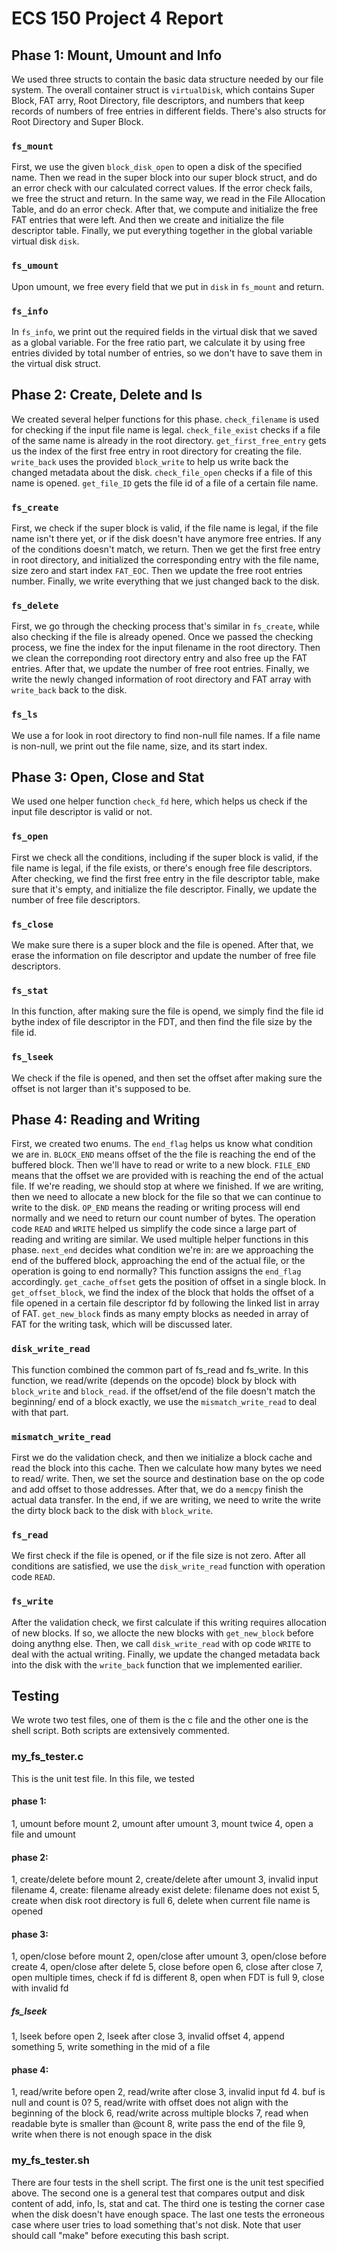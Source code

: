 # ECS 150 Project 4 Report

## Phase 1: Mount, Umount and Info
We used three structs to contain the basic data
structure needed by our file system. The overall
container struct is `virtualDisk`, which contains
Super Block, FAT arry, Root Directory, file 
descriptors, and numbers that keep records of
numbers of free entries in different fields.
There's also structs for Root Directory and
Super Block.

### `fs_mount`
First, we use the given `block_disk_open` to open
a disk of the specified name. Then we read in
the super block into our super block struct, and 
do an error check with our calculated correct
values. If the error check fails, we free the 
struct and return. In the same way, we read in
the File Allocation Table, and do an error check.
After that, we compute and initialize the free
FAT entries that were left. And then we create
and initialize the file descriptor table. 
Finally, we put everything together in the 
global variable virtual disk `disk`.

### `fs_umount`
Upon umount, we free every field that we put in
`disk` in `fs_mount` and return.

### `fs_info`
In `fs_info`, we print out the required fields
in the virtual disk that we saved as a global
variable. For the free ratio part, we calculate
it by using free entries divided by total number
of entries, so we don't have to save them in the
virtual disk struct.

## Phase 2: Create, Delete and ls
We created several helper functions for this 
phase. `check_filename` is used for checking
if the input file name is legal. `check_file_exist` 
checks if a file of the same name is already in
the root directory. `get_first_free_entry` gets
us the index of the first free entry in root 
directory for creating the file. `write_back`
uses the provided `block_write` to help us write
back the changed metadata about the disk.
`check_file_open` checks if a file of this name is
opened. `get_file_ID` gets the file id of a file
of a certain file name.

### `fs_create`
First, we check if the super block is valid, if the
file name is legal, if the file name isn't there yet,
or if the disk doesn't have anymore free entries. If
any of the conditions doesn't match, we return.
Then we get the first free entry in root directory,
and initialized the corresponding entry with the 
file name, size zero and start index `FAT_EOC`. 
Then we update the free root entries number. 
Finally, we write everything that we just changed 
back to the disk.

### `fs_delete`
First, we go through the checking process that's 
similar in `fs_create`, while also checking if
the file is already opened. Once we passed the 
checking process, we fine the index for the input
filename in the root directory. Then we clean the
correponding root directory entry and also free
up the FAT entries. After that, we update the 
number of free root entries. Finally, we write
the newly changed information of root directory
and FAT array with `write_back` back to the disk.

### `fs_ls`
We use a for look in root directory to find non-null
file names. If a file name is non-null, we print out
the file name, size, and its start index.

## Phase 3: Open, Close and Stat
We used one helper function `check_fd` here, which
helps us check if the input file descriptor is 
valid or not.

### `fs_open`
First we check all the conditions, including if the
super block is valid, if the file name is legal, if
the file exists, or there's enough free file 
descriptors. After checking, we find the first free
entry in the file descriptor table, make sure 
that it's empty, and initialize the file descriptor.
Finally, we update the number of free file 
descriptors.

### `fs_close`
We make sure there is a super block and the file is
opened. After that, we erase the information on 
file descriptor and update the number of free file
descriptors.

### `fs_stat`
In this function, after making sure the file is 
opend, we simply find the file id bythe index 
of file descriptor in the FDT, and then find 
the file size by the file id.

### `fs_lseek`
We check if the file is opened, and then set the
offset after making sure the offset is not larger
than it's supposed to be.

## Phase 4: Reading and Writing
First, we created two enums. The `end_flag` helps
us know what condition we are in. `BLOCK_END`
means offset of the the file is reaching the end
of the buffered block. Then we'll have to read or
write to a new block. `FILE_END` means that the
offset we are provided with is reaching the end
of the actual file. If we're reading, we should
stop at where we finished. If we are writing, 
then we need to allocate a new block for the file
so that we can continue to write to the disk.
`OP_END` means the reading or writing process
will end normally and we need to return our
count number of bytes.
The operation code `READ` and `WRITE` helped us
simplify the code since a large part of reading
 and writing are similar.
We used multiple helper functions in this phase.
`next_end` decides what condition we're in: are
we approaching the end of the buffered block,
approaching the end of the actual file, or the
operation is going to end normally? This function
assigns the `end_flag` accordingly.
`get_cache_offset` gets the position of offset
in a single block.
In `get_offset_block`, we find the index of the
block that holds the offset of a file opened in 
a certain file descriptor fd by following the 
linked list in array of FAT.
`get_new_block` finds as many empty blocks as 
needed in array of FAT for the writing task, 
which will be discussed later.

### `disk_write_read`
This function combined the common part of fs_read
and fs_write. In this function, we read/write
(depends on the opcode) block by block with 
`block_write` and `block_read`. if the offset/end 
of the file doesn't match the beginning/
end of a block exactly, we use the 
`mismatch_write_read` to deal with that part.

### `mismatch_write_read`
First we do the validation check, and then we
initialize a block cache and read the block into
this cache. Then we calculate how many bytes
we need to read/ write. Then, we set the source and
destination base on the op code and add offset to
those addresses. After that, we do a `memcpy` finish
the actual data transfer. In the end, if we are 
writing, we need to write the write the dirty block
back to the disk with `block_write`.

### `fs_read`
We first check if the file is opened, or if the
file size is not zero. After all conditions are
satisfied, we use the `disk_write_read` function
with operation code `READ`.

### `fs_write`
After the validation check, we first calculate 
if this writing requires allocation of new blocks.
If so, we allocte the new blocks with 
`get_new_block` before doing anythng else. Then,
we call `disk_write_read` with op code `WRITE`
to deal with the actual writing. Finally, we update
the changed metadata back into the disk with the 
`write_back` function that we implemented earilier.

## Testing
We wrote two test files, one of them is the c file
and the other one is the shell script. Both scripts
are extensively commented.

### my_fs_tester.c
This is the unit test file. In this file, we tested
#### phase 1:
 1, umount before mount
 2, umount after umount
 3, mount twice
 4, open a file and umount
#### phase 2:
 1, create/delete before mount
 2, create/delete after umount
 3, invalid input filename
 4, create: filename already exist
    delete: filename does not exist
 5, create when disk root directory is full
 6, delete when current file name is opened
#### phase 3:
1, open/close before mount
2, open/close after umount
3, open/close before create
4, open/close after delete
5, close before open
6, close after close
7, open multiple times, check if fd is different
8, open when FDT is full
9, close with invalid fd
##### fs_lseek
1, lseek before open
2, lseek after close
3, invalid offset
4, append something
5, write something in the mid of a file
#### phase 4:
1, read/write before open
2, read/write after close
3, invalid input fd
4. buf is null and count is 0?
5, read/write with offset does not align with
the beginning of the block
6, read/write across multiple blocks
7, read when readable byte is smaller than @count
8, write pass the end of the file
9, write when there is not enough space in the disk
### my_fs_tester.sh
There are four tests in the shell script.
The first one is the unit test specified above.
The second one is a general test that compares output
and disk content of add, info, ls, stat and cat.
The third one is testing the corner case when the
disk doesn't have enough space.
The last one tests the erroneous case where user tries
to load something that's not disk.
Note that user should call "make" before executing this
bash script.